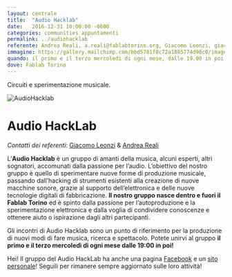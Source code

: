 ```yaml
---
layout: centrale
title:  "Audio Hacklab"
date:   2016-12-31 10:00:00 -0600
categories: communities appuntamenti
permalink: ../audiohacklab
referente: Andrea Reali, a.reali@fablabtorino.org, Giacomo Leonzi, giac.leonzi@gmail.com
immagine: https://gallery.mailchimp.com/bbd5781f8c72a1885774d98c0/images/6c8cfc57-20ed-48ca-b05d-ebc454c317df.jpg
quando: il primo e il terzo mercoledì di ogni mese, dalle 19.00 in poi
dove: Fablab Torino
---
```


Circuiti e sperimentazione musicale.
<!--more-->
![AudioHacklab](http://fablabtorino.org/wp-content/uploads/header_fablab.png)
# Audio HackLab

*Contatti dei referenti*: [Giacomo Leonzi](mailto:giac.leonzi@gmail.com) & [Andrea Reali](mailto:pangrus@gmail.com)

L’**Audio Hacklab** è un gruppo di amanti della musica, alcuni esperti, altri sognatori, accomunati dalla passione per l’audio. L’obiettivo del nostro gruppo è quello di sperimentare nuove forme di produzione musicale, passando dall’hacking di strumenti esistenti alla creazione di nuove macchine sonore, grazie al supporto dell’elettronica e delle nuove tecnologie digitali di fabbricazione. **Il nostro gruppo nasce dentro e fuori il Fablab Torino** ed è spinto dalla passione per l’autoproduzione e la sperimentazione elettronica e dalla voglia di condividere conoscenze e ottenere aiuto o ispirazione dagli altri partecipanti.


Gli incontri di Audio Hacklab sono un punto di riferimento per la produzione di nuovi modi di fare musica, ricerca e spettacolo. Potete unirvi al gruppo **il primo e il terzo mercoledì di ogni mese dalle 19:00 in poi!**

Hei! Il gruppo del Audio HackLab ha anche una pagina [Facebook](https://www.facebook.com/audiohacklab?fref=ts) e un [sito personale](http://audiohacklab.org/)! Seguili per rimanere sempre aggiornato sulle loro attività!
